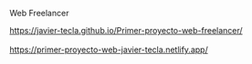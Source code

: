 Web Freelancer

https://javier-tecla.github.io/Primer-proyecto-web-freelancer/
<br>
<br>
https://primer-proyecto-web-javier-tecla.netlify.app/
